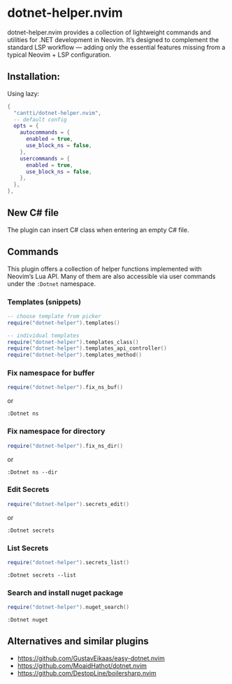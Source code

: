 # dotnet-helper.nvim

dotnet-helper.nvim provides a collection of lightweight commands and utilities for .NET development in Neovim.
It’s designed to complement the standard LSP workflow — adding only the essential features missing from a typical Neovim + LSP configuration.

## Installation:

Using lazy:

```lua
{
  "cantti/dotnet-helper.nvim",
  -- default config
  opts = {
    autocommands = {
      enabled = true,
      use_block_ns = false,
    },
    usercommands = {
      enabled = true,
      use_block_ns = false,
    },
  },
},

```

## New C# file

The plugin can insert C# class when entering an empty C# file.

## Commands

This plugin offers a collection of helper functions implemented with Neovim’s Lua API.
Many of them are also accessible via user commands under the `:Dotnet` namespace.

### Templates (snippets)

```lua
-- choose template from picker
require("dotnet-helper").templates()

-- individual templates
require("dotnet-helper").templates_class()
require("dotnet-helper").templates_api_controller()
require("dotnet-helper").templates_method()
```

### Fix namespace for buffer

```lua
require("dotnet-helper").fix_ns_buf()
```

or

```
:Dotnet ns
```

### Fix namespace for directory

```lua
require("dotnet-helper").fix_ns_dir()
```

or

```
:Dotnet ns --dir
```

### Edit Secrets

```lua
require("dotnet-helper").secrets_edit()
```

or

```
:Dotnet secrets
```

### List Secrets

```lua
require("dotnet-helper").secrets_list()
```

```
:Dotnet secrets --list
```

### Search and install nuget package

```lua
require("dotnet-helper").nuget_search()
```

```
:Dotnet nuget
```

## Alternatives and similar plugins

- https://github.com/GustavEikaas/easy-dotnet.nvim
- https://github.com/MoaidHathot/dotnet.nvim
- https://github.com/DestopLine/boilersharp.nvim
